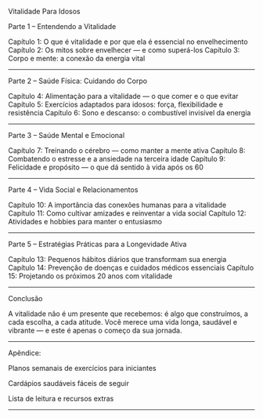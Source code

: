 Vitalidade Para Idosos 

Parte 1 – Entendendo a Vitalidade

Capítulo 1: O que é vitalidade e por que ela é essencial no envelhecimento
Capítulo 2: Os mitos sobre envelhecer — e como superá-los
Capítulo 3: Corpo e mente: a conexão da energia vital


---

Parte 2 – Saúde Física: Cuidando do Corpo

Capítulo 4: Alimentação para a vitalidade — o que comer e o que evitar
Capítulo 5: Exercícios adaptados para idosos: força, flexibilidade e resistência
Capítulo 6: Sono e descanso: o combustível invisível da energia


---

Parte 3 – Saúde Mental e Emocional

Capítulo 7: Treinando o cérebro — como manter a mente ativa
Capítulo 8: Combatendo o estresse e a ansiedade na terceira idade
Capítulo 9: Felicidade e propósito — o que dá sentido à vida após os 60


---

Parte 4 – Vida Social e Relacionamentos

Capítulo 10: A importância das conexões humanas para a vitalidade
Capítulo 11: Como cultivar amizades e reinventar a vida social
Capítulo 12: Atividades e hobbies para manter o entusiasmo


---

Parte 5 – Estratégias Práticas para a Longevidade Ativa

Capítulo 13: Pequenos hábitos diários que transformam sua energia
Capítulo 14: Prevenção de doenças e cuidados médicos essenciais
Capítulo 15: Projetando os próximos 20 anos com vitalidade


---

Conclusão

A vitalidade não é um presente que recebemos: é algo que construímos, a cada escolha, a cada atitude. Você merece uma vida longa, saudável e vibrante — e este é apenas o começo da sua jornada.


---

Apêndice:

Planos semanais de exercícios para iniciantes

Cardápios saudáveis fáceis de seguir

Lista de leitura e recursos extras



---
